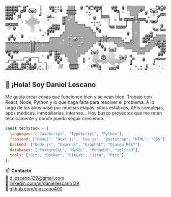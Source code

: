 ![bannert](https://raw.githubusercontent.com/dlescano400/dlescano400/refs/heads/main/github_banner.png "Daniel Lescano")

## 👋 ¡Hola! Soy Daniel Lescano

Me gusta crear cosas que funcionen bien y se vean bien. Trabajo con React, Node, Python y lo que haga falta para resolver el problema. A lo largo de los años pasé por muchas etapas: sitios estáticos, APIs complejas, apps médicas, inmobiliarias, internas... Hoy busco proyectos que me reten técnicamente y donde pueda seguir creciendo.

```js
const techStack = {
  languages: ["JavaScript", "TypeScript", "Python"],
  frontend: ["React", "Next.js", "Vue.js", "Bootstrap", "HTML", "CSS"],
  backend: ["Node.js", "Express", "GraphQL", "Django REST"],
  databases: ["PostgreSQL", "MySQL", "MongoDB", "sqlite3"],
  tools: ["Git", "Docker", "GitLab", "Jira", "Miro"],
};
```

📫 **Contacto**  
📧 d.lescano.129@gmail.com  
🔗 [linkedin.com/in/daniellescano129](https://linkedin.com/in/daniellescano129)  
🐙 [github.com/dlescano400](https://github.com/dlescano400)
